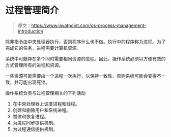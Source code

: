 # 过程管理简介

> 原文：<https://www.javatpoint.com/os-process-management-introduction>

除非指令由中央处理器执行，否则程序什么也不做。执行中的程序称为进程。为了完成它的任务，进程需要计算机资源。

系统中可能存在多个同时需要相同资源的进程。因此，操作系统必须以方便有效的方式管理所有的进程和资源。

一些资源可能需要由一个进程一次执行，以保持一致性，否则系统可能会变得不一致，并可能出现死锁。

操作系统负责与过程管理相关的下列活动

1.  在中央处理器上调度进程和线程。
2.  创建和删除用户和系统进程。
3.  暂停和恢复进程。
4.  为进程同步提供机制。
5.  为过程通信提供机制。